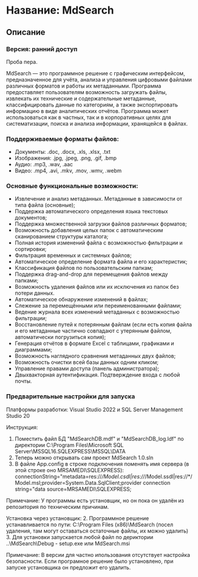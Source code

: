 # Название: MdSearch

## Описание
### Версия: ранний доступ

Проба пера.

MdSearch — это программное решение с графическим интерфейсом, предназначенное для учёта, анализа и управления цифровыми файлами различных форматов и работы их метаданными. Программа предоставляет пользователям возможность загружать файлы, извлекать их технические и содержательные метаданные, классифицировать данные по категориям, а также экспортировать информацию в виде аналитических отчётов.
Программа может использоваться как в частных, так и в корпоративных целях для систематизации, поиска и анализа информации, хранящейся в файлах.

### Поддерживаемые форматы файлов:
- Документы: .doc, .docx, .xls, .xlsx, .txt
- Изображения: .jpg, .jpeg, .png, .gif, .bmp
- Аудио: .mp3, .wav, .aac
- Видео: .mp4, .avi, .mkv, .mov, .wmv, .webm

### Основные функциональные возможности:
- Извлечение и анализ метаданных. Метаданные в зависимости от типа файла (основные);
- Поддержка автоматического определения языка текстовых документов;
- Поддержка множественной загрузки файлов различных форматов;
- Возможность добавления целых папок с автоматическим сканированием структуры каталога;
- Полная история изменений файла с возможностью фильтрации и сортировки;
- Фильтрация временных и системных файлов;
- Автоматическое определение формата файла и его характеристик;
- Классификация файлов по пользовательским папкам;
- Поддержка drag-and-drop для перемещения файлов между папками;
- Возможность удаления файлов или их исключения из папок без потери данных.
- Автоматическое обнаружение изменений в файлах;
- Слежение за перемещёнными или переименованными файлами;
- Ведение журнала всех изменений метаданных с возможностью фильтрации;
- Восстановление путей к потерянным файлам (если есть копия файла и его метаданные частично совпадают с утерянным файлом, автоматически погрузиться копия);
- Генерация отчётов в формате Excel с таблицами, графиками и диаграммами;
- Возможность наглядного сравнения метаданных двух файлов;
- Возможность очистки всей базы данных одним кликом;
- Управление правами доступа (панель администратора);
- Двыхвакторная аутентификация. Подтверждение входа с любой почты.

### Предварительные настройки для запуска
Платформы разработки: Visual Studio 2022 и SQL Server Management Studio 20

Инструкция:
1. Поместить файл БД "MdSearchDB.mdf" и "MdSearchDB_log.ldf" по директории C:\Program Files\Microsoft SQL Server\MSSQL16.SQLEXPRESS\MSSQL\DATA
2. Теперь можно открывать сам проект MdSearch 1.0.sln
3. В файле App.config в строке подключения поменять имя сервера (в этой строке оно MRSAMEDI\SQLEXPRESS):  
connectionString="metadata=res://*/Model.csdl|res://*/Model.ssdl|res://*/Model.msl;provider=System.Data.SqlClient;provider connection string=&quot;data source=MRSAMEDI\SQLEXPRESS;

Примечание:
У программы есть установщик, но он пока он удалён из репозитория по техническим причинам.

Установка через установщик:
2. Программное решение устанавливается по пути: C:\Program Files (x86)\MdSearch (посел удаления, там могут оставаться остаточные файлы, их можно удалить)
3. Для установки запускается любой файл по дериктории ..\MdSearch\Debug - setup.exe или MdSearch.msi

Примечание: 
В версии для частно ипользования отсутствует настройка безопасности.
Если програмное решение было установлено, при запуске установщика он предложит его удалить.
